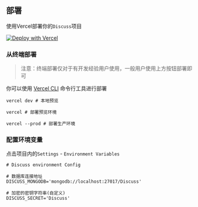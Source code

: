 
## 部署

使用Vercel部署你的`Discuss`项目

[![Deploy with Vercel](https://vercel.com/button)](https://vercel.com/new/clone?repository-url=https://github.com/lete114/discuss/tree/vercel)

### 从终端部署

> 注意：终端部署仅对于有开发经验用户使用，一般用户使用上方按钮部署即可

你可以使用 [Vercel CLI](https://vercel.com/download) 命令行工具进行部署

```shell
vercel dev # 本地预览

vercel # 部署预览环境

vercel --prod # 部署生产环境
```

### 配置环境变量

点击项目内的`Settings` - `Environment Variables`

```
# Discuss environment Config

# 数据库连接地址
DISCUSS_MONGODB='mongodb://localhost:27017/Discuss'

# 加密的密钥字符串(自定义)
DISCUSS_SECRET='Discuss'
```
